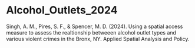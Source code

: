 # Alcohol_Outlets_2024
Singh, A. M., Pires, S. F., & Spencer, M. D. (2024). Using a spatial access measure to assess the realtionship betweeen alcohol
outlet types and various violent crimes in the Bronx, NY. Applied Spatial Analysis and Policy. 
